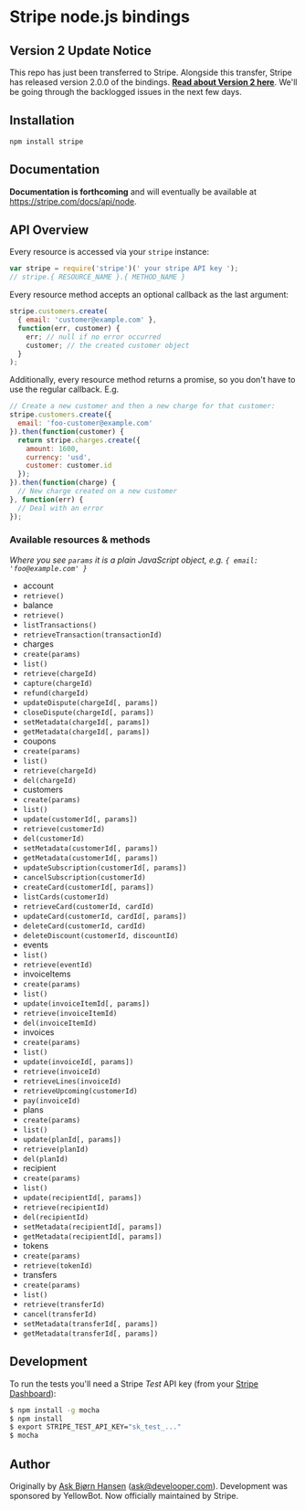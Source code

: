 # Stripe node.js bindings

## Version 2 Update Notice

This repo has just been transferred to Stripe. Alongside this transfer, Stripe has released version 2.0.0 of the bindings. **[Read about Version 2 here](https://github.com/stripe/stripe-node/wiki/Version-2)**. We'll be going through the backlogged issues in the next few days.

## Installation

`npm install stripe`

## Documentation

**Documentation is forthcoming** and will eventually be available at https://stripe.com/docs/api/node.

## API Overview

Every resource is accessed via your `stripe` instance:

```js
var stripe = require('stripe')(' your stripe API key ');
// stripe.{ RESOURCE_NAME }.{ METHOD_NAME }
```

Every resource method accepts an optional callback as the last argument:

```js
stripe.customers.create(
  { email: 'customer@example.com' },
  function(err, customer) {
    err; // null if no error occurred
    customer; // the created customer object
  }
);
```

Additionally, every resource method returns a promise, so you don't have to use the regular callback. E.g.

```js
// Create a new customer and then a new charge for that customer:
stripe.customers.create({
  email: 'foo-customer@example.com'
}).then(function(customer) {
  return stripe.charges.create({
    amount: 1600,
    currency: 'usd',
    customer: customer.id
  });
}).then(function(charge) {
  // New charge created on a new customer
}, function(err) {
  // Deal with an error
});
```

### Available resources & methods

*Where you see `params` it is a plain JavaScript object, e.g. `{ email: 'foo@example.com' }`*

 * account
  * `retrieve()`
 * balance
  * `retrieve()`
  * `listTransactions()`
  * `retrieveTransaction(transactionId)`
 * charges
  * `create(params)`
  * `list()`
  * `retrieve(chargeId)`
  * `capture(chargeId)`
  * `refund(chargeId)`
  * `updateDispute(chargeId[, params])`
  * `closeDispute(chargeId[, params])`
  * `setMetadata(chargeId[, params])`
  * `getMetadata(chargeId[, params])`
 * coupons
  * `create(params)`
  * `list()`
  * `retrieve(chargeId)`
  * `del(chargeId)`
 * customers
  * `create(params)`
  * `list()`
  * `update(customerId[, params])`
  * `retrieve(customerId)`
  * `del(customerId)`
  * `setMetadata(customerId[, params])`
  * `getMetadata(customerId[, params])`
  * `updateSubscription(customerId[, params])`
  * `cancelSubscription(customerId)`
  * `createCard(customerId[, params])`
  * `listCards(customerId)`
  * `retrieveCard(customerId, cardId)`
  * `updateCard(customerId, cardId[, params])`
  * `deleteCard(customerId, cardId)`
  * `deleteDiscount(customerId, discountId)`
 * events
  * `list()`
  * `retrieve(eventId)`
 * invoiceItems
  * `create(params)`
  * `list()`
  * `update(invoiceItemId[, params])`
  * `retrieve(invoiceItemId)`
  * `del(invoiceItemId)`
 * invoices
  * `create(params)`
  * `list()`
  * `update(invoiceId[, params])`
  * `retrieve(invoiceId)`
  * `retrieveLines(invoiceId)`
  * `retrieveUpcoming(customerId)`
  * `pay(invoiceId)`
 * plans
  * `create(params)`
  * `list()`
  * `update(planId[, params])`
  * `retrieve(planId)`
  * `del(planId)`
 * recipient
  * `create(params)`
  * `list()`
  * `update(recipientId[, params])`
  * `retrieve(recipientId)`
  * `del(recipientId)`
  * `setMetadata(recipientId[, params])`
  * `getMetadata(recipientId[, params])`
 * tokens
  * `create(params)`
  * `retrieve(tokenId)`
 * transfers
  * `create(params)`
  * `list()`
  * `retrieve(transferId)`
  * `cancel(transferId)`
  * `setMetadata(transferId[, params])`
  * `getMetadata(transferId[, params])`

## Development

To run the tests you'll need a Stripe *Test* API key (from your [Stripe Dashboard](https://manage.stripe.com)):

```bash
$ npm install -g mocha
$ npm install
$ export STRIPE_TEST_API_KEY="sk_test_..."
$ mocha
```

## Author

Originally by [Ask Bjørn Hansen](https://github.com/abh) (ask@develooper.com). Development was sponsored by YellowBot. Now officially maintained by Stripe.
